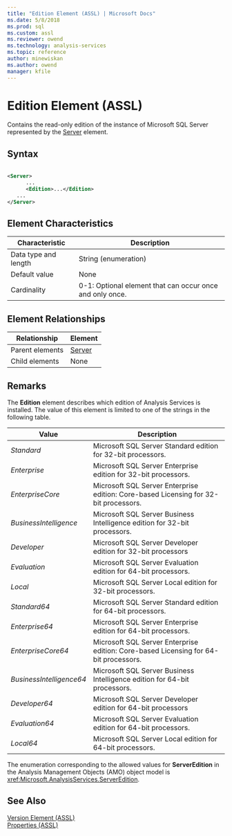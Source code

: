 ```yaml
---
title: "Edition Element (ASSL) | Microsoft Docs"
ms.date: 5/8/2018
ms.prod: sql
ms.custom: assl
ms.reviewer: owend
ms.technology: analysis-services
ms.topic: reference
author: minewiskan
ms.author: owend
manager: kfile
---
```

# Edition Element (ASSL)

  Contains the read-only edition of the instance of Microsoft SQL Server represented by the [Server](../objects/server-element-assl.md) element.  
  
## Syntax  
  
```xml  
  
<Server>  
      ...  
      <Edition>...</Edition>  
   ...  
</Server>  
```  
  
## Element Characteristics  
  
|Characteristic|Description|  
|--------------------|-----------------|  
|Data type and length|String (enumeration)|  
|Default value|None|  
|Cardinality|0-1: Optional element that can occur once and only once.|  
  
## Element Relationships  
  
|Relationship|Element|  
|------------------|-------------|  
|Parent elements|[Server](../objects/server-element-assl.md)|  
|Child elements|None|  
  
## Remarks  
 The **Edition** element describes which edition of Analysis Services is installed. The value of this element is limited to one of the strings in the following table.  
  
|Value|Description|  
|-----------|-----------------|  
|*Standard*|Microsoft SQL Server Standard edition for 32-bit processors.|  
|*Enterprise*|Microsoft SQL Server Enterprise edition for 32-bit processors.|  
|*EnterpriseCore*|Microsoft SQL Server Enterprise edition: Core-based Licensing for 32-bit processors.|  
|*BusinessIntelligence*|Microsoft SQL Server Business Intelligence edition for 32-bit processors.|  
|*Developer*|Microsoft SQL Server Developer edition for 32-bit processors|  
|*Evaluation*|Microsoft SQL Server Evaluation edition for 64-bit processors.|  
|*Local*|Microsoft SQL Server Local edition for 32-bit processors.|  
|*Standard64*|Microsoft SQL Server Standard edition for 64-bit processors.|  
|*Enterprise64*|Microsoft SQL Server Enterprise edition for 64-bit processors.|  
|*EnterpriseCore64*|Microsoft SQL Server Enterprise edition: Core-based Licensing for 64-bit processors.|  
|*BusinessIntelligence64*|Microsoft SQL Server Business Intelligence edition for 64-bit processors.|  
|*Developer64*|Microsoft SQL Server Developer edition for 64-bit processors|  
|*Evaluation64*|Microsoft SQL Server Evaluation edition for 64-bit processors.|  
|*Local64*|Microsoft SQL Server Local edition for 64-bit processors.|  
  
 The enumeration corresponding to the allowed values for **ServerEdition** in the Analysis Management Objects (AMO) object model is <xref:Microsoft.AnalysisServices.ServerEdition>.  
  
## See Also  
 [Version Element &#40;ASSL&#41;](version-element-assl.md)   
 [Properties &#40;ASSL&#41;](properties-assl.md)  
  
  
